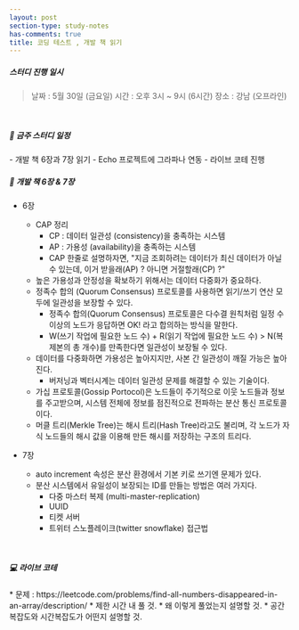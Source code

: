 ```yaml
---
layout: post
section-type: study-notes
has-comments: true
title: 코딩 테스트 , 개발 책 읽기
---
```


<h5> 스터디 진행 일시</h5>
<blockquote>날짜 : 5월 30일 (금요일)    
시간 : 오후 3시 ~ 9시 (6시간)   
장소 : 강남 (오프라인)
</blockquote>

<br>

<h5> 🔧 금주 스터디 일정 </h5>
- 개발 책 6장과 7장 읽기 
- Echo 프로젝트에 그라파나 연동 
- 라이브 코테 진행 


<br>

<h5> 📖 개발 책 6장 & 7장  </h5>  

* 6장 
    * CAP 정리 
        * CP : 데이터 일관성 (consistency)을 충족하는 시스템  
        * AP : 가용성 (availability)을 충족하는 시스템  
        * CAP 한줄로 설명하자면, "지금 조회하려는 데이터가 최신 데이터가 아닐 수 있는데, 이거 받을래(AP) ? 아니면 거절할래(CP) ?"
    * 높은 가용성과 안정성을 확보하기 위해서는 데이터 다중화가 중요하다.  
    * 정족수 합의 (Quorum Consensus) 프로토콜를 사용하면 읽기/쓰기 연산 모두에 일관성을 보장할 수 있다.  
        * 정족수 합의(Quorum Consensus) 프로토콜은 다수결 원칙처럼 일정 수 이상의 노드가 응답하면 OK! 라고 합의하는 방식을 말한다.  
        * W(쓰기 작업에 필요한 노드 수) + R(읽기 작업에 필요한 노드 수) > N(복제본의 총 개수)를 만족한다면 일관성이 보장될 수 있다. 
    * 데이터를 다중화하면 가용성은 높아지지만, 사본 간 일관성이 깨질 가능은 높아진다. 
        * 버저닝과 벡터시계는  데이터 일관성 문제를 해결할 수 있는 기술이다.
    * 가십 프로토콜(Gossip Portocol)은 노드들이 주기적으로 이웃 노드들과 정보를 주고받으며, 시스템 전체에 정보를 점진적으로 전파하는 분산 통신 프로토콜이다. 
    * 머클 트리(Merkle Tree)는 해시 트리(Hash Tree)라고도 불리며, 각 노드가 자식 노드들의 해시 값을 이용해 만든 해시를 저장하는 구조의 트리다.   


* 7장
    * auto increment 속성은 분산 환경에서 기본 키로 쓰기엔 문제가 있다.  
    * 분산 시스템에서 유일성이 보장되는 ID를 만들는 방법은 여러 가지다.
        * 다중 마스터 복제 (multi-master-replication)
        * UUID 
        * 티켓 서버
        * 트위터 스노플레이크(twitter snowflake) 접근법 

<br>

<h5> 💻 라이브 코테 </h5>  
* 문제 : https://leetcode.com/problems/find-all-numbers-disappeared-in-an-array/description/
    * 제한 시간 내 풀 것.
    * 왜 이렇게 풀었는지 설명할 것.
    * 공간복잡도와 시간복잡도가 어떤지 설명할 것.   
    
<br>